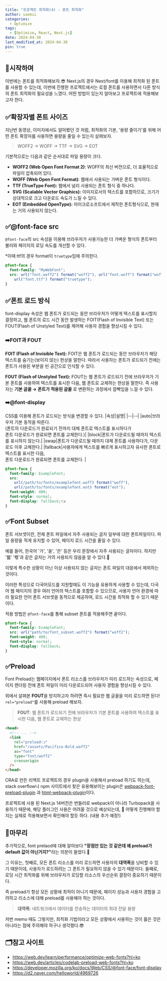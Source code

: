 ```yaml
---
title: "프로젝트 최적화(4) - 폰트 최적화"
author: saemii
categories:
  - Optimize
tags:
  - [Optimize, React, Next.js]
date: 2024-04-30
last_modified_at: 2024-04-30
pin: true
---
```


## 📌시작하며

이번에는 폰트를 최적화해보자.😎 Next.js의 경우 Next/font를 이용해 최적화 된 폰트를 사용할 수 있는데, 이번에 진행한 프로젝트에서는 로컬 폰트를 사용하면서 다른 방식의 폰트 최적화의 필요성을 느꼈다. 어떤 방법이 있는지 알아보고 프로젝트에 적용해보고자 한다.

## ✅확장자별 폰트 사이즈

지난번 동영상, 이미지에서도 알아봤던 것 처럼, 최적화의 기본, '용량 줄이기'를 위해 어떤 폰트 확장자를 사용하면 용량을 줄일 수 있는지 살펴보자.

> WOFF2 → WOFF → TTF → SVG → EOT

기본적으로는 다음과 같은 순서대로 파일 용량이 크다.

- **WOFF2 (Web Open Font Format 2)**: WOFF의 최신 버전으로, 더 효율적으로 파일이 압축되어 있다.
- **WOFF (Web Open Font Format)**: 웹에서 사용되는 가벼운 폰트 형식이다.
- **TTF (TrueType Font):** 웹에서 널리 사용되는 폰트 형식 중 하나다.
- **SVG (Scalable Vector Graphics):** 이미지로서의 텍스트를 포함하므로, 크기가 상대적으로 크고 다운로드 속도가 느릴 수 있다.
- **EOT (Embedded OpenType):** 마이크로소프트에서 제작한 폰트형식으로, 현재는 거의 사용되지 않는다.

## ✅@font-face src

`@font-face`의 src 속성을 이용해 브라우저가 사용가능한 더 가벼운 형식의 폰트부터 불러와 페이지의 로딩 속도를 개선할 수 있다.

\*이때 ttf의 경우 format이 `truetype`임에 주의한다.

```css
@font-face {
  font-family: "MyWebFont";
  src: url("font.woff2") format("woff2"), url("font.woff") format("woff"),
    url("font.ttf") format("truetype");
}
```

## ✅폰트 로드 방식

font-display 속성은 웹 폰트가 로드되는 동안 브라우저가 어떻게 텍스트를 표시할지 결정하고, 웹 폰트의 로드 시간 동안 발생하는 FOIT(Flash of Invisible Text) 또는 FOUT(Flash of Unstyled Text)를 제어해 사용자 경험을 향상시킬 수 있다.

### ➡️FOIT과 FOUT

**FOIT (Flash of Invisible Text):**
FOIT은 웹 폰트가 로드되는 동안 브라우저가 해당 텍스트를 숨기는(보이지 않는) 현상을 말한다. 따라서 사용자는 폰트가 로드되기 전에는 폰트가 사용된 부분을 빈 공간으로 인식할 수 있다.

**FOUT (Flash of Unstyled Text):**
FOUT는 웹 폰트가 로드되기 전에 브라우저가 기본 폰트를 사용하여 텍스트를 표시한 다음, 웹 폰트로 교체하는 현상을 말한다. 즉 사용자는 **기본 글꼴 → 폰트가 적용된 글꼴** 로 변환하는 과정에서 깜빡임을 느낄 수 있다.

### ➡️@font-display

CSS를 이용해 폰트가 로드되는 방식을 변경할 수 있다.
|속성|설명|
|--|--|
|auto|브라우저 기본 동작을 따른다.<br/> (폰트의 다운로드가 완료되기 전까지 대체 폰트로 텍스트를 표시하다가<br/> 폰트 다운로드가 완료되면 폰트를 교체한다.)|
|block|폰트가 다운로드될 때까지 텍스트를 표시하지 않는다.|
|swap|폰트가 다운로드될 때까지 대체 폰트를 사용하다가, 다운로드 이후 교체한다.|
|fallback|사용자에게 텍스트를 빠르게 표시하고자 유사한 폰트로 텍스트를 표시한 다음,<br/> 폰트 다운로드가 완료되면 폰트를 교체한다. |

```CSS
@font-face {
  font-family: ExampleFont;
  src:
    url(/path/to/fonts/examplefont.woff) format("woff"),
    url(/path/to/fonts/examplefont.eot) format("eot");
  font-weight: 400;
  font-style: normal;
  font-display: fallback;👈
}
```

## ✅Font Subset

폰트 서브셋이란, 전체 폰트 파일에서 자주 사용되는 글자 일부에 대한 폰트파일이다. 파일 용량을 적게 유지할 수 있어, 페이지 로드 시간을 줄일 수 있다.

예를 들어, 한국어 '가', '을', '은' 등은 우리 문장에서 자주 사용되는 글자이다. 하지만 '뷃' '뢗'과 같은 글자는 거의 사용되지 않음을 알 수 있다.🤔

이렇게 특수한 상황이 아닌 이상 사용되지 않는 글자는 폰트 파일의 대응에서 제외하는 것이다.

이러한 특성으로 다국어모드를 지원할때도 이 기능을 유용하게 사용할 수 있는데, 다국어 웹 페이지의 경우 여러 언어의 텍스트를 포함할 수 있으므로, 사용자 언어 환경에 따라 필요한 언어 폰트 서브셋을 동적으로 제공하여, 로드 시간을 최적화 할 수 있기 때문이다.

적용 방법은 `@font-face`를 통해 subset 폰트를 적용해주면 끝이다.

```css
@font-face {
  font-family: ExampleFont;
  src: url("path/to/font_subset.woff2") format("woff2");
  font-weight: 400;
  font-style: normal;
  font-display: fallback;
}
```

## ✅Preload

Font Preload는 웹페이지에서 폰트 리소스를 브라우저가 미리 로드하는 속성으로, 페이지 렌더링 전에 폰트 파일이 미리 다운로드되어 사용자 경험을 향상시킬 수 있다.

위에서 살펴본 **FOUT**을 방지하고자 하려면 즉시 필요한 웹 글꼴을 미리 로드하면 된다! `rel="preload"`를 사용해 preload 해보자.

> **FOUT**: 웹 폰트가 로드되기 전에 브라우저가 기본 폰트를 사용하여 텍스트를 표시한 다음, 웹 폰트로 교체하는 현상

```html
<head>
  <!-- ... -->
  <link
    rel="preload👈"
    href="/assets/Pacifico-Bold.woff2"
    as="font"
    type="font/woff2"
    crossorigin
  />
</head>
```

CRA로 만든 리액트 프로젝트의 경우 plugin을 사용해서 preload 하기도 하는데, stack overflow나 npm 사이트에서 찾은 유용해보이는 plugin은
[webpack-font-preload-plugin](https://www.npmjs.com/package/webpack-font-preload-plugin) 과 [html-webpack-plugin](https://www.npmjs.com/package/html-webpack-plugin)이다.

프로젝트에 사용 된 Next.js 14버전은 번들러로 webpack이 아니라 Turbopack을 사용하기 때문에, 해당 플러그인 사용은 어려울 것으로 예상되는데, 🤔 어떻게 진행해야 할지는 실제로 적용해보면서 확인해야 할듯 하다. (내용 추가 예정!)

## 📩마무리

추가적으로, font prelaod에 대해 알아보다
<b>"장점만 있는 것 같은데 왜 preload가 default 값이 아닌거지?"</b>라는 의문이 들었다.🤔

그 이유는, 첫째로, 모든 폰트 리소스를 미리 로드하면 사용자의 **대역폭**을 낭비할 수 있기 때문이데, 사용자가 로드하려는 그 폰트가 필요하지 않을 수 있기 때문이다.
둘째로, 로딩 시간 최적화를 위해 브라우저가 로딩할 리소스의 우선순위 결정이 중요하기 때문이다.

즉 preload가 항상 모든 상황에 최적이 아니기 때문에, 페이지 성능과 사용자 경험을 고려하고 리소스에 대해 preload를 사용해야 하는 것이다.

> **대역폭**: 네트워크에서 데이터를 전송하는 데이터의 최대 전달 용량

저번 memo 때도 그렇지만, 최적화 기법이라고 모든 상황에서 사용하는 것이 옳은 것은 아니라는 점에 주의해야 하구나 생각했다.😎

## 🗂️참고 사이트

- https://web.dev/learn/performance/optimize-web-fonts?hl=ko
- https://web.dev/articles/codelab-preload-web-fonts?hl=ko
- https://developer.mozilla.org/ko/docs/Web/CSS/@font-face/font-display
- https://d2.naver.com/helloworld/4969726
